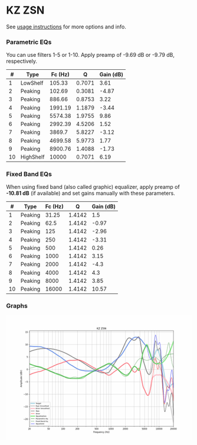 # KZ ZSN
See [usage instructions](https://github.com/jaakkopasanen/AutoEq#usage) for more options and info.

### Parametric EQs
You can use filters 1-5 or 1-10. Apply preamp of -9.69 dB or -9.79 dB, respectively.

|   # | Type      |   Fc (Hz) |      Q |   Gain (dB) |
|-----|-----------|-----------|--------|-------------|
|   1 | LowShelf  |    105.33 | 0.7071 |        3.61 |
|   2 | Peaking   |    102.69 | 0.3081 |       -4.87 |
|   3 | Peaking   |    886.66 | 0.8753 |        3.22 |
|   4 | Peaking   |   1991.19 | 1.1879 |       -3.44 |
|   5 | Peaking   |   5574.38 | 1.9755 |        9.86 |
|   6 | Peaking   |   2992.39 | 4.5206 |        1.52 |
|   7 | Peaking   |   3869.7  | 5.8227 |       -3.12 |
|   8 | Peaking   |   4699.58 | 5.9773 |        1.77 |
|   9 | Peaking   |   8900.76 | 1.4088 |       -1.73 |
|  10 | HighShelf |  10000    | 0.7071 |        6.19 |

### Fixed Band EQs
When using fixed band (also called graphic) equalizer, apply preamp of **-10.81 dB** (if available) and set gains manually with these parameters.

|   # | Type    |   Fc (Hz) |      Q |   Gain (dB) |
|-----|---------|-----------|--------|-------------|
|   1 | Peaking |     31.25 | 1.4142 |        1.5  |
|   2 | Peaking |     62.5  | 1.4142 |       -0.97 |
|   3 | Peaking |    125    | 1.4142 |       -2.96 |
|   4 | Peaking |    250    | 1.4142 |       -3.31 |
|   5 | Peaking |    500    | 1.4142 |        0.26 |
|   6 | Peaking |   1000    | 1.4142 |        3.15 |
|   7 | Peaking |   2000    | 1.4142 |       -4.3  |
|   8 | Peaking |   4000    | 1.4142 |        4.3  |
|   9 | Peaking |   8000    | 1.4142 |        3.85 |
|  10 | Peaking |  16000    | 1.4142 |       10.57 |

### Graphs
![](./KZ%20ZSN.png)
